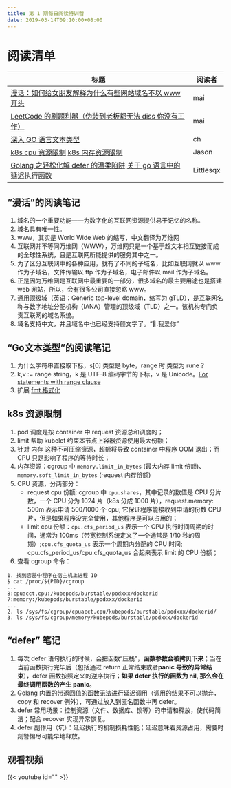 ```yaml
---
title: 第 1 期每日阅读特训营
date: 2019-03-14T09:10:00+08:00
---
```


# 阅读清单

| 标题 | 阅读者 |
|----|----|
|[漫话：如何给女朋友解释为什么有些网站域名不以 www 开头](https://mp.weixin.qq.com/s?__biz=Mzg3MjA4MTExMw==&mid=2247484994&idx=1&sn=e5cbc3175ef0dd88e76aa7b69e31a82b&chksm=cef5f5f4f9827ce2d91c11f62219d60ccaa09bf09cadc8bae4a786da4b8a3880055582ceff9b&token=79184148&lang=zh_CN#rd) | mai |
| [LeetCode 的刷题利器（伪装到老板都无法 diss 你没有工作）](https://github.com/jdneo/vscode-leetcode/blob/master/docs/README_zh-CN.md) | mai |
|[深入 GO 语言文本类型](https://vonng.com/blog/go-text-types/) | ch |
| [k8s cpu 资源限制](https://mp.weixin.qq.com/s/yLQrBPl729yQD26YBSZ50A) [k8s 内存资源限制](https://mp.weixin.qq.com/s?__biz=MzIzNzU5NTYzMA==&mid=2247486237&idx=1&sn=640b7ad99e3ddf144027f113cccfa728&chksm=e8c7759cdfb0fc8aeaac1b76c019c796aa702307bbaf648ccdb7eb0873e0c453fe93611a978a&scene=21#wechat_redirect) | Jason |
| [Golang 之轻松化解 defer 的温柔陷阱](https://mp.weixin.qq.com/s/txj7jQNki_8zIArb9kSHeg?scene=25#wechat_redirect) [关于 go 语言中的延迟执行函数](https://www.jianshu.com/p/441c016f527e) | Littlesqx |


## “漫话”的阅读笔记

1. 域名的一个重要功能——为数字化的互联网资源提供易于记忆的名称。
2. 域名具有唯一性。
3. www，其实是 World Wide Web 的缩写，中文翻译为万维网
4. 互联网并不等同万维网（WWW），万维网只是一个基于超文本相互链接而成的全球性系统，且是互联网所能提供的服务其中之一。
5. 为了区分互联网中的各种应用，就有了不同的子域名，比如互联网就以 www 作为子域名，文件传输以 ftp 作为子域名，电子邮件以 mail 作为子域名。
6. 正是因为万维网是互联网中最重要的一部分，很多域名的最主要用途也是搭建 web 网站，所以，会有很多公司直接忽略 www。
7. 通用顶级域（英语：Generic top-level domain，缩写为 gTLD），是互联网名称与数字地址分配机构（IANA）管理的顶级域（TLD）之一。该机构专门负责互联网的域名系统。
8. 域名支持中文，并且域名中也已经支持颜文字了。“👀.我爱你”

## “Go文本类型”的阅读笔记

1. 为什么字符串直接取下标，s[0] 类型是 byte，range 时 类型为 rune？
2. k,v := range string，k 是 UTF-8 编码字节的下标，v 是 Unicode。[For statements with range clause](https://golang.org/ref/spec#For_statements)
3. 扩展 [fmt 格式化](https://golang.org/pkg/fmt/)

## k8s 资源限制

1. pod 调度是按 container 中 request 资源总和调度的；
2. limit 帮助 kubelet 约束本节点上容器资源使用最大份额；
3. 针对 内存 这种不可压缩资源，超额将导致 container 中程序 OOM 退出；而 CPU 只是影响了程序的等待时长；
4. 内存资源：cgroup 中 `memory.limit_in_bytes` (最大内存 limit 份额)、`memory.soft_limit_in_bytes` (request 内存份额)
5. CPU 资源，分两部分：
    * request cpu 份额: cgroup 中 `cpu.shares`，其中记录的数值是 CPU 分片数，一个 CPU 分为 1024 片（k8s 分成 1000 片），request.memory: 500m 表示申请 500/1000 个 cpu; 它保证程序能接收到申请的份数 CPU 片，但是如果程序没完全使用，其他程序是可以占用的；
    * limit cpu 份额：`cpu.cfs_period_us` 表示一个 CPU 执行时间周期的时间，通常为 100ms（带宽控制系统定义了一个通常是 1/10 秒的周期）;`cpu.cfs_quota_us` 表示一个周期内分配的 CPU 时间; cpu.cfs_period_us/cpu.cfs_quota_us 合起来表示 limit 的 CPU 份额；
6. 查看 cgroup 命令：

```
1. 找到容器中程序在宿主机上进程 ID
$ cat /proc/${PID}/cgroup
...
8:cpuacct,cpu:/kubepods/burstable/podxxx/dockerid
7:memory:/kubepods/burstable/podxxx/dockerid
...
2. ls /sys/fs/cgroup/cpuacct,cpu/kubepods/burstable/podxxx/dockerid/ 
3. ls /sys/fs/cgroup/memory/kubepods/burstable/podxxx/dockerid
```

## “defer” 笔记

1. 每次 defer 语句执行的时候，会把函数“压栈”，**函数参数会被拷贝下来**；当在当前函数执行完毕后（包括通过 return 正常结束或者**panic 导致的异常结束**），defer 函数按照定义的逆序执行；**如果 defer 执行的函数为 nil, 那么会在最终调用函数的产生 panic**。
2. Golang 内置的带返回值的函数无法进行延迟调用（调用的结果不可以抛弃，copy 和 recover 例外），可通过放入到匿名函数中再 defer。
3. defer 常用场景：控制资源（文件、数据库、锁等）的申请和释放，使代码简洁；配合 recover 实现异常恢复。
4. defer 副作用（坑）：延迟执行的机制损耗性能；延迟意味着资源占用，需要时刻警惕尽可能早地释放。

## 观看视频

{{< youtube id="" >}}
